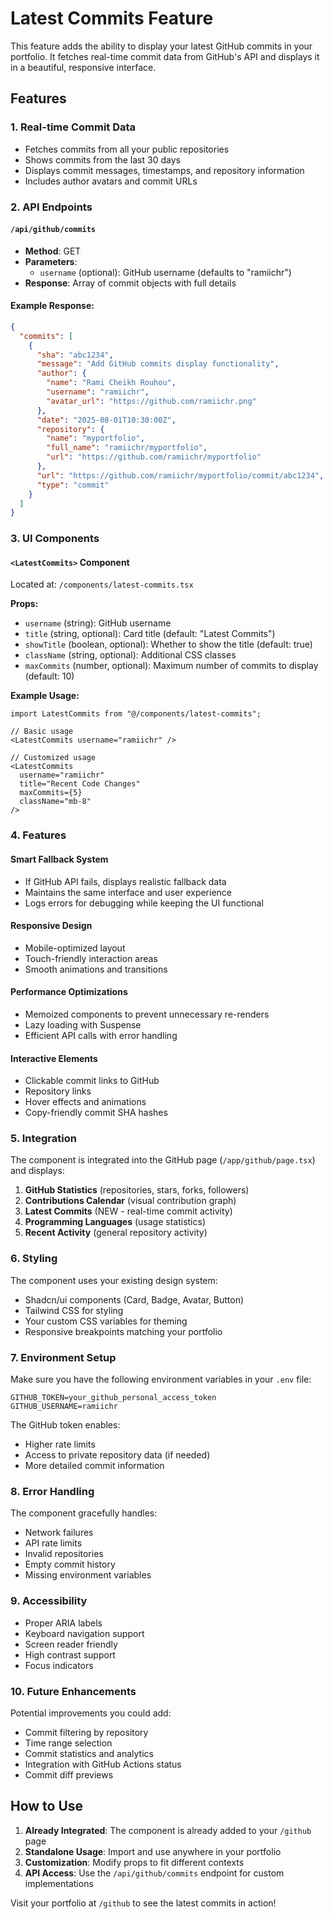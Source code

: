 # Latest Commits Feature

This feature adds the ability to display your latest GitHub commits in your portfolio. It fetches real-time commit data from GitHub's API and displays it in a beautiful, responsive interface.

## Features

### 1. Real-time Commit Data

- Fetches commits from all your public repositories
- Shows commits from the last 30 days
- Displays commit messages, timestamps, and repository information
- Includes author avatars and commit URLs

### 2. API Endpoints

#### `/api/github/commits`

- **Method**: GET
- **Parameters**:
  - `username` (optional): GitHub username (defaults to "ramiichr")
- **Response**: Array of commit objects with full details

#### Example Response:

```json
{
  "commits": [
    {
      "sha": "abc1234",
      "message": "Add GitHub commits display functionality",
      "author": {
        "name": "Rami Cheikh Rouhou",
        "username": "ramiichr",
        "avatar_url": "https://github.com/ramiichr.png"
      },
      "date": "2025-08-01T10:30:00Z",
      "repository": {
        "name": "myportfolio",
        "full_name": "ramiichr/myportfolio",
        "url": "https://github.com/ramiichr/myportfolio"
      },
      "url": "https://github.com/ramiichr/myportfolio/commit/abc1234",
      "type": "commit"
    }
  ]
}
```

### 3. UI Components

#### `<LatestCommits>` Component

Located at: `/components/latest-commits.tsx`

**Props:**

- `username` (string): GitHub username
- `title` (string, optional): Card title (default: "Latest Commits")
- `showTitle` (boolean, optional): Whether to show the title (default: true)
- `className` (string, optional): Additional CSS classes
- `maxCommits` (number, optional): Maximum number of commits to display (default: 10)

**Example Usage:**

```tsx
import LatestCommits from "@/components/latest-commits";

// Basic usage
<LatestCommits username="ramiichr" />

// Customized usage
<LatestCommits
  username="ramiichr"
  title="Recent Code Changes"
  maxCommits={5}
  className="mb-8"
/>
```

### 4. Features

#### Smart Fallback System

- If GitHub API fails, displays realistic fallback data
- Maintains the same interface and user experience
- Logs errors for debugging while keeping the UI functional

#### Responsive Design

- Mobile-optimized layout
- Touch-friendly interaction areas
- Smooth animations and transitions

#### Performance Optimizations

- Memoized components to prevent unnecessary re-renders
- Lazy loading with Suspense
- Efficient API calls with error handling

#### Interactive Elements

- Clickable commit links to GitHub
- Repository links
- Hover effects and animations
- Copy-friendly commit SHA hashes

### 5. Integration

The component is integrated into the GitHub page (`/app/github/page.tsx`) and displays:

1. **GitHub Statistics** (repositories, stars, forks, followers)
2. **Contributions Calendar** (visual contribution graph)
3. **Latest Commits** (NEW - real-time commit activity)
4. **Programming Languages** (usage statistics)
5. **Recent Activity** (general repository activity)

### 6. Styling

The component uses your existing design system:

- Shadcn/ui components (Card, Badge, Avatar, Button)
- Tailwind CSS for styling
- Your custom CSS variables for theming
- Responsive breakpoints matching your portfolio

### 7. Environment Setup

Make sure you have the following environment variables in your `.env` file:

```env
GITHUB_TOKEN=your_github_personal_access_token
GITHUB_USERNAME=ramiichr
```

The GitHub token enables:

- Higher rate limits
- Access to private repository data (if needed)
- More detailed commit information

### 8. Error Handling

The component gracefully handles:

- Network failures
- API rate limits
- Invalid repositories
- Empty commit history
- Missing environment variables

### 9. Accessibility

- Proper ARIA labels
- Keyboard navigation support
- Screen reader friendly
- High contrast support
- Focus indicators

### 10. Future Enhancements

Potential improvements you could add:

- Commit filtering by repository
- Time range selection
- Commit statistics and analytics
- Integration with GitHub Actions status
- Commit diff previews

## How to Use

1. **Already Integrated**: The component is already added to your `/github` page
2. **Standalone Usage**: Import and use anywhere in your portfolio
3. **Customization**: Modify props to fit different contexts
4. **API Access**: Use the `/api/github/commits` endpoint for custom implementations

Visit your portfolio at `/github` to see the latest commits in action!
